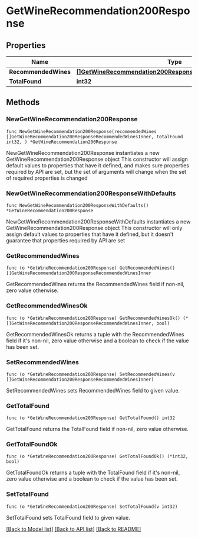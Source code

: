 # GetWineRecommendation200Response

## Properties

Name | Type | Description | Notes
------------ | ------------- | ------------- | -------------
**RecommendedWines** | [**[]GetWineRecommendation200ResponseRecommendedWinesInner**](GetWineRecommendation200ResponseRecommendedWinesInner.md) |  | 
**TotalFound** | **int32** |  | 

## Methods

### NewGetWineRecommendation200Response

`func NewGetWineRecommendation200Response(recommendedWines []GetWineRecommendation200ResponseRecommendedWinesInner, totalFound int32, ) *GetWineRecommendation200Response`

NewGetWineRecommendation200Response instantiates a new GetWineRecommendation200Response object
This constructor will assign default values to properties that have it defined,
and makes sure properties required by API are set, but the set of arguments
will change when the set of required properties is changed

### NewGetWineRecommendation200ResponseWithDefaults

`func NewGetWineRecommendation200ResponseWithDefaults() *GetWineRecommendation200Response`

NewGetWineRecommendation200ResponseWithDefaults instantiates a new GetWineRecommendation200Response object
This constructor will only assign default values to properties that have it defined,
but it doesn't guarantee that properties required by API are set

### GetRecommendedWines

`func (o *GetWineRecommendation200Response) GetRecommendedWines() []GetWineRecommendation200ResponseRecommendedWinesInner`

GetRecommendedWines returns the RecommendedWines field if non-nil, zero value otherwise.

### GetRecommendedWinesOk

`func (o *GetWineRecommendation200Response) GetRecommendedWinesOk() (*[]GetWineRecommendation200ResponseRecommendedWinesInner, bool)`

GetRecommendedWinesOk returns a tuple with the RecommendedWines field if it's non-nil, zero value otherwise
and a boolean to check if the value has been set.

### SetRecommendedWines

`func (o *GetWineRecommendation200Response) SetRecommendedWines(v []GetWineRecommendation200ResponseRecommendedWinesInner)`

SetRecommendedWines sets RecommendedWines field to given value.


### GetTotalFound

`func (o *GetWineRecommendation200Response) GetTotalFound() int32`

GetTotalFound returns the TotalFound field if non-nil, zero value otherwise.

### GetTotalFoundOk

`func (o *GetWineRecommendation200Response) GetTotalFoundOk() (*int32, bool)`

GetTotalFoundOk returns a tuple with the TotalFound field if it's non-nil, zero value otherwise
and a boolean to check if the value has been set.

### SetTotalFound

`func (o *GetWineRecommendation200Response) SetTotalFound(v int32)`

SetTotalFound sets TotalFound field to given value.



[[Back to Model list]](../README.md#documentation-for-models) [[Back to API list]](../README.md#documentation-for-api-endpoints) [[Back to README]](../README.md)


